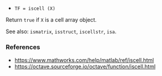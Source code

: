 - `TF = iscell (X)`

Return `true` if `X` is a cell array object.

See also: `ismatrix`, `isstruct`, `iscellstr`, `isa`.

### References

- https://www.mathworks.com/help/matlab/ref/iscell.html
- https://octave.sourceforge.io/octave/function/iscell.html
